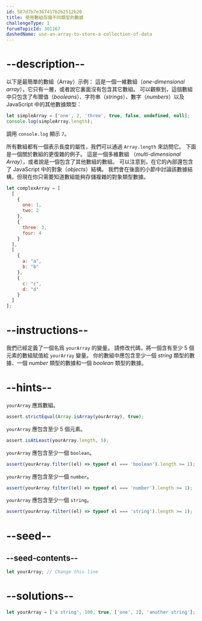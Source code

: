 ```yaml
---
id: 587d7b7e367417b2b2512b20
title: 使用數組存儲不同類型的數據
challengeType: 1
forumTopicId: 301167
dashedName: use-an-array-to-store-a-collection-of-data
---
```


# --description--

以下是最簡單的數組（Array）示例： 這是一個一維數組（<dfn>one-dimensional array</dfn>），它只有一層，或者說它裏面沒有包含其它數組。 可以觀察到，這個數組中只包含了布爾值（<dfn>booleans</dfn>）、字符串（<dfn>strings</dfn>）、數字（<dfn>numbers</dfn>）以及 JavaScript 中的其他數據類型：

```js
let simpleArray = ['one', 2, 'three', true, false, undefined, null];
console.log(simpleArray.length);
```

調用 `console.log` 顯示 `7`。

所有數組都有一個表示長度的屬性，我們可以通過 `Array.length` 來訪問它。 下面是一個關於數組的更復雜的例子。 這是一個多維數組 （<dfn>multi-dimensional Array</dfn>），或者說是一個包含了其他數組的數組。 可以注意到，在它的內部還包含了 JavaScript 中的對象（<dfn>objects</dfn>）結構。 我們會在後面的小節中討論該數據結構，但現在你只需要知道數組能夠存儲複雜的對象類型數據。

```js
let complexArray = [
  [
    {
      one: 1,
      two: 2
    },
    {
      three: 3,
      four: 4
    }
  ],
  [
    {
      a: "a",
      b: "b"
    },
    {
      c: "c",
      d: "d"
    }
  ]
];
```

# --instructions--

我們已經定義了一個名爲 `yourArray` 的變量。 請修改代碼，將一個含有至少 5 個元素的數組賦值給 `yourArray` 變量。 你的數組中應包含至少一個 <dfn>string</dfn> 類型的數據、一個 <dfn>number</dfn> 類型的數據和一個 <dfn>boolean</dfn> 類型的數據。

# --hints--

`yourArray` 應爲數組。

```js
assert.strictEqual(Array.isArray(yourArray), true);
```

`yourArray` 應包含至少 5 個元素。

```js
assert.isAtLeast(yourArray.length, 5);
```

`yourArray` 應包含至少一個 `boolean`。

```js
assert(yourArray.filter((el) => typeof el === 'boolean').length >= 1);
```

`yourArray` 應包含至少一個 `number`。

```js
assert(yourArray.filter((el) => typeof el === 'number').length >= 1);
```

`yourArray` 應包含至少一個 `string`。

```js
assert(yourArray.filter((el) => typeof el === 'string').length >= 1);
```

# --seed--

## --seed-contents--

```js
let yourArray; // Change this line
```

# --solutions--

```js
let yourArray = ['a string', 100, true, ['one', 2], 'another string'];
```
